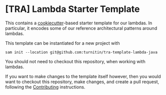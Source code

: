 # [TRA] Lambda Starter Template

This contains a
[cookiecutter](https://cookiecutter.readthedocs.io/en/stable/index.html)-based
starter template for our lambdas. In particular, it encodes some of our reference
architectural patterns around lambdas.

This template can be instantiated for a new project with
```shell
sam init --location git@github.com:turnitin/tra-template-lambda-java
```

You should not need to checkout this repository, when working with lambdas.

If you want to make changes to the template itself however, then you would want
to checkout this repository, make changes, and create a pull request, following
the [Contributing](./CONTRIBUTING.md) instructions.


